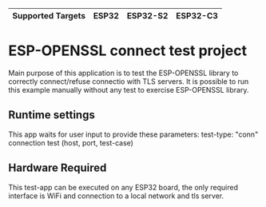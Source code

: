 | Supported Targets | ESP32 | ESP32-S2 | ESP32-C3 |
| ----------------- | ----- | -------- | -------- |

# ESP-OPENSSL connect test project

Main purpose of this application is to test the ESP-OPENSSL library to correctly connect/refuse connectio with TLS servers.
It is possible to run this example manually without any test to exercise ESP-OPENSSL library.

## Runtime settings
This app waits for user input to provide these parameters:
 test-type: "conn" connection test (host, port, test-case)

## Hardware Required
This test-app can be executed on any ESP32 board, the only required interface is WiFi and connection to a local network and tls server.
